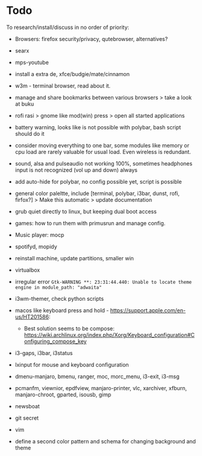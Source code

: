 # Todo 
To research/install/discuss in no order of priority:
- Browsers: firefox security/privacy, qutebrowser, alternatives?

- searx

- mps-youtube

- install a extra de, xfce/budgie/mate/cinnamon

- w3m - terminal browser, read about it.

- manage and share bookmarks between various browsers > take a look at buku

- rofi rasi > gnome like mod(win) press > open all started applications 

- battery warning, looks like is not possible with polybar, bash script should do it

- consider moving everything to one bar, some modules like memory or cpu load are rarely valuable for usual load. Even wireless is redundant.

- sound, alsa and pulseaudio not working 100%, sometimes headphones input is not recognized (vol up and down) always

- add auto-hide for polybar, no config possible yet, script is possible

- general color paleltte, include [terminal, polybar, i3bar, dunst, rofi, firfox?] > Make this automatic > update documentation

- grub quiet directly to linux, but keeping dual boot access

- games: how to run them with primusrun and manage config.

- Music player: mocp

- spotifyd, mopidy

- reinstall machine, update partitions, smaller win

- virtualbox

- irregular error `Gtk-WARNING **: 23:31:44.440: Unable to locate theme engine in module_path: "adwaita"`

- i3wm-themer, check python scripts

- macos like keyboard press and hold - https://support.apple.com/en-us/HT201586:
	* Best solution seems to be compose: https://wiki.archlinux.org/index.php/Xorg/Keyboard_configuration#Configuring_compose_key

- i3-gaps, i3bar, i3status

- lxinput for mouse and keyboard configuration

- dmenu-manjaro, bmenu, ranger, moc, morc_menu, i3-exit, i3-msg

- pcmanfm, viewnior, epdfview, manjaro-printer, vlc, xarchiver, xfburn, manjaro-chroot, gparted, isousb, gimp

- newsboat

- git secret

- vim

- define a second color pattern and schema for changing background and theme

